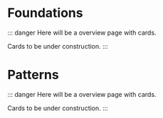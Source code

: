 # Foundations

::: danger
Here will be a overview page with cards.

Cards to be under construction.
:::

# Patterns

::: danger
Here will be a overview page with cards.

Cards to be under construction.
:::
